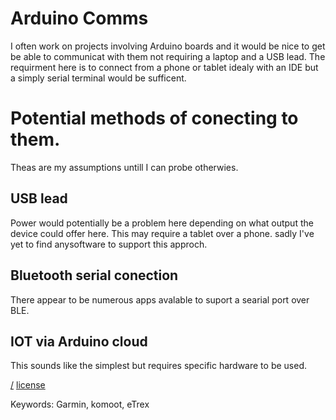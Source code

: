 Arduino Comms
===
I often work on projects involving Arduino boards and it would be nice to get be able to communicat with them not requiring a laptop and a USB lead. The requirment here is to connect from a phone or tablet idealy with an IDE but a simply serial terminal would be sufficent.

# Potential methods of conecting to them.
Theas are my assumptions untill I can probe otherwies. 

## USB lead
Power would potentially be a problem here depending on what output the device could offer here. This may require a tablet over a phone. sadly I've yet to find anysoftware to support this approch.

## Bluetooth serial conection
There appear to be numerous apps avalable to suport a searial port over BLE.


## IOT via Arduino cloud
This sounds like the simplest but requires specific hardware to be used.


[/](/)
[license](/LICENSE)

Keywords: Garmin, komoot, eTrex